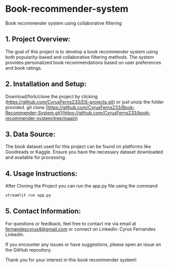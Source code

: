 # Book-recommender-system
Book recommender system using collaborative filtering
## 1. Project Overview: 
The goal of this project is to develop a book recommender system using both popularity-based and collaborative filtering methods. The system provides personalized book recommendations based on user preferences and book ratings.
 
## 2. Installation and Setup: 
 Download/fork/clone the project by clicking (https://github.com/CyrusFerns233/DS-projects.git) or just unzip the folder provided.
   git clone [https://github.com/CyrusFerns233/Book-Recommender-System.git](https://github.com/CyrusFerns233/book-recommender-system/tree/maain)

## 3. Data Source:
The book dataset used for this project can be found on platforms like Goodreads or Kaggle. Ensure you have the necessary dataset downloaded and available for processing.

## 4. Usage Instructions:
After Cloning the Project you can run the app.py file using the command 
```python
streamlit run app.py
```

## 5. Contact Information:

For questions or feedback, feel free to contact me via email at fernandescyrus4@gmail.com or connect on LinkedIn: Cyrus Fernandes LinkedIn.

If you encounter any issues or have suggestions, please open an issue on the GitHub repository.

Thank you for your interest in this book recommender system!
